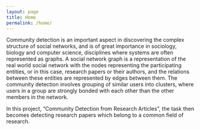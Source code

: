 ```yaml
---
layout: page
title: Home
permalink: /home/
---
```

Community detection is an important aspect in discovering the complex structure of social networks, and is of great importance in sociology, biology and computer science, disciplines where systems are often represented as graphs. A social network graph is a representation of the real world social network with the nodes representing the participating entities, or in this case, research papers or their authors, and the relations between these entities are represented by edges between them. The community detection involves grouping of similar users into clusters, where users in a group are strongly bonded with each other than the other members in the network.

In this project, “Community Detection from Research Articles”, the task then becomes detecting research papers which belong to a common field of research.
